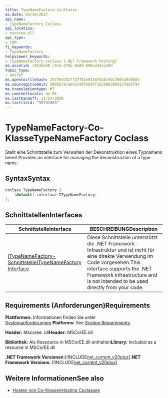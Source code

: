 ```yaml
---
title: TypeNameFactory-Co-Klasse
ms.date: 03/30/2017
api_name:
- TypeNameFactory Coclass
api_location:
- mscoree.dll
api_type:
- COM
f1_keywords:
- TypeNameFactory
helpviewer_keywords:
- TypeNameFactory coclass [.NET Framework hosting]
ms.assetid: c853bb58-c9c5-476b-8e80-608aa53ea18d
topic_type:
- apiref
ms.openlocfilehash: 257761d32ff37782e01167bbbc9b12664a9d586d
ms.sourcegitcommit: d8020797a6657d0fbbdff362b80300815f682f94
ms.translationtype: MT
ms.contentlocale: de-DE
ms.lasthandoff: 11/24/2020
ms.locfileid: "95732863"
---
```

# <a name="typenamefactory-coclass"></a><span data-ttu-id="91cdc-102">TypeNameFactory-Co-Klasse</span><span class="sxs-lookup"><span data-stu-id="91cdc-102">TypeNameFactory Coclass</span></span>

<span data-ttu-id="91cdc-103">Stellt eine Schnittstelle zum Verwalten der Dekonstruktion eines Typnamens bereit.</span><span class="sxs-lookup"><span data-stu-id="91cdc-103">Provides an interface for managing the deconstruction of a type name.</span></span>  
  
## <a name="syntax"></a><span data-ttu-id="91cdc-104">Syntax</span><span class="sxs-lookup"><span data-stu-id="91cdc-104">Syntax</span></span>  
  
```cpp  
coclass TypeNameFactory {  
    [default] interface ITypeNameFactory;  
};  
```  
  
## <a name="interfaces"></a><span data-ttu-id="91cdc-105">Schnittstellen</span><span class="sxs-lookup"><span data-stu-id="91cdc-105">Interfaces</span></span>  
  
|<span data-ttu-id="91cdc-106">Schnittstelle</span><span class="sxs-lookup"><span data-stu-id="91cdc-106">Interface</span></span>|<span data-ttu-id="91cdc-107">BESCHREIBUNG</span><span class="sxs-lookup"><span data-stu-id="91cdc-107">Description</span></span>|  
|---------------|-----------------|  
|[<span data-ttu-id="91cdc-108">ITypeNameFactory-Schnittstelle</span><span class="sxs-lookup"><span data-stu-id="91cdc-108">ITypeNameFactory Interface</span></span>](itypenamefactory-interface.md)|<span data-ttu-id="91cdc-109">Diese Schnittstelle unterstützt die .NET Framework-Infrastruktur und ist nicht für eine direkte Verwendung im Code vorgesehen.</span><span class="sxs-lookup"><span data-stu-id="91cdc-109">This interface supports the .NET Framework infrastructure and is not intended to be used directly from your code.</span></span>|  
  
## <a name="requirements"></a><span data-ttu-id="91cdc-110">Requirements (Anforderungen)</span><span class="sxs-lookup"><span data-stu-id="91cdc-110">Requirements</span></span>  

 <span data-ttu-id="91cdc-111">**Plattformen:** Informationen finden Sie unter [Systemanforderungen](../../get-started/system-requirements.md).</span><span class="sxs-lookup"><span data-stu-id="91cdc-111">**Platforms:** See [System Requirements](../../get-started/system-requirements.md).</span></span>  
  
 <span data-ttu-id="91cdc-112">**Header:** Mscoree. idl</span><span class="sxs-lookup"><span data-stu-id="91cdc-112">**Header:** MSCorEE.idl</span></span>  
  
 <span data-ttu-id="91cdc-113">**Bibliothek:** Als Ressource in MSCorEE.dll enthalten</span><span class="sxs-lookup"><span data-stu-id="91cdc-113">**Library:** Included as a resource in MSCorEE.dll</span></span>  
  
 <span data-ttu-id="91cdc-114">**.NET Framework Versionen:**[!INCLUDE[net_current_v20plus](../../../../includes/net-current-v20plus-md.md)]</span><span class="sxs-lookup"><span data-stu-id="91cdc-114">**.NET Framework Versions:** [!INCLUDE[net_current_v20plus](../../../../includes/net-current-v20plus-md.md)]</span></span>  
  
## <a name="see-also"></a><span data-ttu-id="91cdc-115">Weitere Informationen</span><span class="sxs-lookup"><span data-stu-id="91cdc-115">See also</span></span>

- [<span data-ttu-id="91cdc-116">Hosten von Co-Klassen</span><span class="sxs-lookup"><span data-stu-id="91cdc-116">Hosting Coclasses</span></span>](hosting-coclasses.md)

